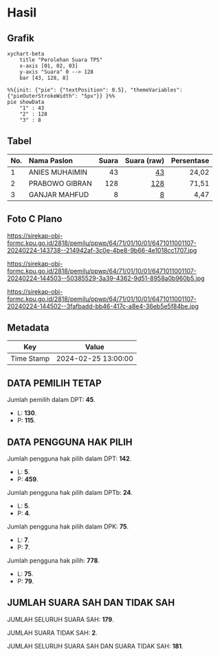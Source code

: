 # Hasil

## Grafik

```mermaid
xychart-beta
    title "Perolehan Suara TPS"
    x-axis [01, 02, 03]
    y-axis "Suara" 0 --> 128
    bar [43, 128, 8]
```

```mermaid
%%{init: {"pie": {"textPosition": 0.5}, "themeVariables": {"pieOuterStrokeWidth": "5px"}} }%%
pie showData
    "1" : 43
    "2" : 128
    "3" : 8
```

## Tabel

| No. | Nama Paslon    | Suara | Suara (raw) | Persentase |
|:--- |:-------------- | -----:| -----------:| ----------:|
| 1   | ANIES MUHAIMIN | 43    | [43][p-1]   | 24,02      |
| 2   | PRABOWO GIBRAN | 128   | [128][p-2]  | 71,51      |
| 3   | GANJAR MAHFUD  | 8     | [8][p-3]    | 4,47       |


[p-1]: https://github.com/gigit-pemilu/pemilu-2024-64-kalimantan-timur/blob/main/pilpres/hitung-suara/sub/64-kalimantan-timur/sub/71-kota-balikpapan/sub/01-balikpapan-timur/sub/1001-manggar/sub/107-tps/sub/paslon-1.txt
[p-2]: https://github.com/gigit-pemilu/pemilu-2024-64-kalimantan-timur/blob/main/pilpres/hitung-suara/sub/64-kalimantan-timur/sub/71-kota-balikpapan/sub/01-balikpapan-timur/sub/1001-manggar/sub/107-tps/sub/paslon-2.txt
[p-3]: https://github.com/gigit-pemilu/pemilu-2024-64-kalimantan-timur/blob/main/pilpres/hitung-suara/sub/64-kalimantan-timur/sub/71-kota-balikpapan/sub/01-balikpapan-timur/sub/1001-manggar/sub/107-tps/sub/paslon-3.txt

## Foto C Plano

https://sirekap-obj-formc.kpu.go.id/2818/pemilu/ppwp/64/71/01/10/01/6471011001107-20240224-143738--214942af-3c0e-4be8-9b66-4e1018cc1707.jpg

https://sirekap-obj-formc.kpu.go.id/2818/pemilu/ppwp/64/71/01/10/01/6471011001107-20240224-144503--50385529-3a39-4362-9d51-8958a0b960b5.jpg

https://sirekap-obj-formc.kpu.go.id/2818/pemilu/ppwp/64/71/01/10/01/6471011001107-20240224-144502--3fafbadd-bb46-417c-a8e4-36eb5e5f84be.jpg


## Metadata

| Key        | Value               |
| ---------- | ------------------- |
| Time Stamp | 2024-02-25 13:00:00 |


## DATA PEMILIH TETAP

Jumlah pemilih dalam DPT: **45**.
 * L: **130**.
 * P: **115**.

## DATA PENGGUNA HAK PILIH

Jumlah pengguna hak pilih dalam DPT: **142**.
 * L: **5**.
 * P: **459**.

Jumlah pengguna hak pilih dalam DPTb: **24**.
 * L: **5**.
 * P: **4**.

Jumlah pengguna hak pilih dalam DPK: **75**.
 * L: **7**.
 * P: **7**.

Jumlah pengguna hak pilih: **778**.
 * L: **75**.
 * P: **79**.

## JUMLAH SUARA SAH DAN TIDAK SAH

JUMLAH SELURUH SUARA SAH: **179**.

JUMLAH SUARA TIDAK SAH: **2**.

JUMLAH SELURUH SUARA SAH DAN SUARA TIDAK SAH: **181**.


